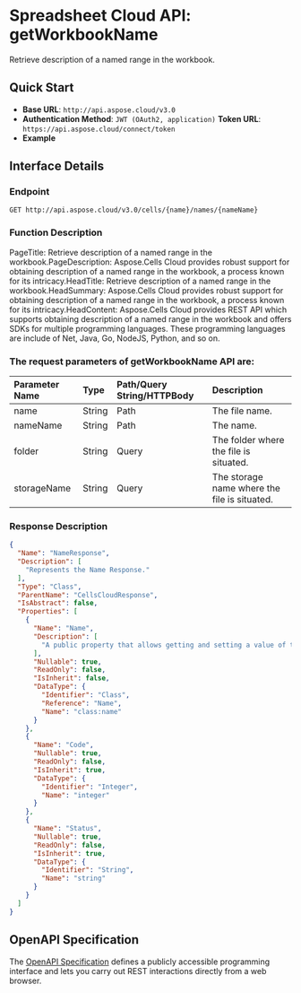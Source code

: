 # **Spreadsheet Cloud API: getWorkbookName**

Retrieve description of a named range in the workbook. 

## **Quick Start**

- **Base URL**: `http://api.aspose.cloud/v3.0`
- **Authentication Method**: `JWT (OAuth2, application)`  **Token URL**: `https://api.aspose.cloud/connect/token`
- **Example** 
<script src="https://gist.github.com/aspose-cells-cloud-gists/8a5b324fdf3e574dbd747c1a1e24b05d.js?file=Example30_GetWorkbookName.cs"></script>

## **Interface Details**

### **Endpoint** 

```
GET http://api.aspose.cloud/v3.0/cells/{name}/names/{nameName}
```

### **Function Description**
PageTitle: Retrieve description of a named range in the workbook.PageDescription: Aspose.Cells Cloud provides robust support for obtaining description of a named range in the workbook, a process known for its intricacy.HeadTitle: Retrieve description of a named range in the workbook.HeadSummary: Aspose.Cells Cloud provides robust support for obtaining description of a named range in the workbook, a process known for its intricacy.HeadContent: Aspose.Cells Cloud provides REST API which supports obtaining description of a named range in the workbook and offers SDKs for multiple programming languages. These programming languages are include of Net, Java, Go, NodeJS, Python, and so on.

### The request parameters of **getWorkbookName** API are: 

| Parameter Name | Type | Path/Query String/HTTPBody | Description | 
| :- | :- | :- |:- | 
|name|String|Path|The file name.|
|nameName|String|Path|The name.|
|folder|String|Query|The folder where the file is situated.|
|storageName|String|Query|The storage name where the file is situated.|


### **Response Description**
```json
{
  "Name": "NameResponse",
  "Description": [
    "Represents the Name Response."
  ],
  "Type": "Class",
  "ParentName": "CellsCloudResponse",
  "IsAbstract": false,
  "Properties": [
    {
      "Name": "Name",
      "Description": [
        "A public property that allows getting and setting a value of type \"Name\"."
      ],
      "Nullable": true,
      "ReadOnly": false,
      "IsInherit": false,
      "DataType": {
        "Identifier": "Class",
        "Reference": "Name",
        "Name": "class:name"
      }
    },
    {
      "Name": "Code",
      "Nullable": true,
      "ReadOnly": false,
      "IsInherit": true,
      "DataType": {
        "Identifier": "Integer",
        "Name": "integer"
      }
    },
    {
      "Name": "Status",
      "Nullable": true,
      "ReadOnly": false,
      "IsInherit": true,
      "DataType": {
        "Identifier": "String",
        "Name": "string"
      }
    }
  ]
}
```

## OpenAPI Specification

The [OpenAPI Specification](https://reference.aspose.cloud/cells/#/WorkbookController/GetWorkbookName) defines a publicly accessible programming interface and lets you carry out REST interactions directly from a web browser.

